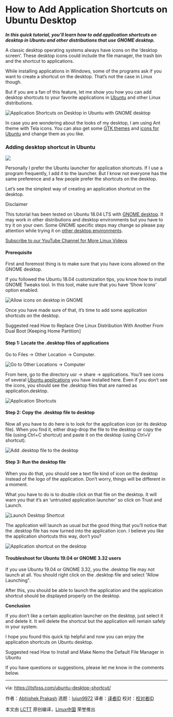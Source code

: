 [#]: collector: (lujun9972)
[#]: translator: (warmfrog)
[#]: reviewer: ( )
[#]: publisher: ( )
[#]: url: ( )
[#]: subject: (How to Add Application Shortcuts on Ubuntu Desktop)
[#]: via: (https://itsfoss.com/ubuntu-desktop-shortcut/)
[#]: author: (Abhishek Prakash https://itsfoss.com/author/abhishek/)

How to Add Application Shortcuts on Ubuntu Desktop
======

_**In this quick tutorial, you’ll learn how to add application shortcuts on desktop in Ubuntu and other distributions that use GNOME desktop.**_

A classic desktop operating systems always have icons on the ‘desktop screen’. These desktop icons could include the file manager, the trash bin and the shortcut to applications.

While installing applications in Windows, some of the programs ask if you want to create a shortcut on the desktop. That’s not the case in Linux though.

But if you are a fan of this feature, let me show you how you can add desktop shortcuts to your favorite applications in [Ubuntu][1] and other Linux distributions.

![Application Shortcuts on Desktop in Ubuntu with GNOME desktop][2]

In case you are wondering about the looks of my desktop, I am using Ant theme with Tela icons. You can also get some [GTK themes][3] and [icons for Ubuntu][4] and change them as you like.

### Adding desktop shortcut in Ubuntu

![][5]

Personally I prefer the Ubuntu launcher for application shortcuts. If I use a program frequently, I add it to the launcher. But I know not everyone has the same preference and a few people prefer the shortcuts on the desktop.

Let’s see the simplest way of creating an application shortcut on the desktop.

Disclaimer

This tutorial has been tested on Ubuntu 18.04 LTS with [GNOME desktop][6]. It may work in other distributions and desktop environments but you have to try it on your own. Some GNOME specific steps may change so please pay attention while trying it on [other desktop environments][7].

[Subscribe to our YouTube Channel for More Linux Videos][8]

#### Prerequisite

First and foremost thing is to make sure that you have icons allowed on the GNOME desktop.

If you followed the Ubuntu 18.04 customization tips, you know how to install GNOME Tweaks tool. In this tool, make sure that you have ‘Show Icons’ option enabled.

![Allow icons on desktop in GNOME][9]

Once you have made sure of that, it’s time to add some application shortcuts on the desktop.

[][10]

Suggested read How to Replace One Linux Distribution With Another From Dual Boot [Keeping Home Partition]

#### Step 1: Locate the .desktop files of applications

Go to Files -> Other Location -> Computer.

![Go to Other Locations -> Computer][11]

From here, go to the directory usr -> share -> applications. You’ll see icons of several [Ubuntu applications][12] you have installed here. Even if you don’t see the icons, you should see the .desktop files that are named as application.desktop.

![Application Shortcuts][13]

#### Step 2: Copy the .desktop file to desktop

Now all you have to do here is to look for the application icon (or its desktop file). When you find it, either drag-drop the file to the desktop or copy the file (using Ctrl+C shortcut) and paste it on the desktop (using Ctrl+V shortcut).

![Add .desktop file to the desktop][14]

#### Step 3: Run the desktop file

When you do that, you should see a text file kind of icon on the desktop instead of the logo of the application. Don’t worry, things will be different in a moment.

What you have to do is to double click on that file on the desktop. It will warn you that it’s an ‘untrusted application launcher’ so click on Trust and Launch.

![Launch Desktop Shortcut][15]

The application will launch as usual but the good thing that you’ll notice that the .desktop file has now turned into the application icon. I believe you like the application shortcuts this way, don’t you?

![Application shortcut on the desktop][16]

#### Troubleshoot for Ubuntu 19.04 or GNOME 3.32 users

If you use Ubuntu 19.04 or GNOME 3.32, you the .desktop file may not launch at all. You should right click on the .desktop file and select “Allow Launching”.

After this, you should be able to launch the application and the application shortcut should be displayed properly on the desktop.

**Conclusion**

If you don’t like a certain application launcher on the desktop, just select it and delete it. It will delete the shortcut but the application will remain safely in your system.

I hope you found this quick tip helpful and now you can enjoy the application shortcuts on Ubuntu desktop.

[][17]

Suggested read How to Install and Make Nemo the Default File Manager in Ubuntu

If you have questions or suggestions, please let me know in the comments below.

--------------------------------------------------------------------------------

via: https://itsfoss.com/ubuntu-desktop-shortcut/

作者：[Abhishek Prakash][a]
选题：[lujun9972][b]
译者：[译者ID](https://github.com/译者ID)
校对：[校对者ID](https://github.com/校对者ID)

本文由 [LCTT](https://github.com/LCTT/TranslateProject) 原创编译，[Linux中国](https://linux.cn/) 荣誉推出

[a]: https://itsfoss.com/author/abhishek/
[b]: https://github.com/lujun9972
[1]: https://www.ubuntu.com/
[2]: https://i2.wp.com/itsfoss.com/wp-content/uploads/2019/05/app-shortcut-on-ubuntu-desktop.jpeg?resize=800%2C450&ssl=1
[3]: https://itsfoss.com/best-gtk-themes/
[4]: https://itsfoss.com/best-icon-themes-ubuntu-16-04/
[5]: https://i1.wp.com/itsfoss.com/wp-content/uploads/2019/05/add-ubuntu-desktop-shortcut.jpeg?resize=800%2C450&ssl=1
[6]: https://www.gnome.org/
[7]: https://itsfoss.com/best-linux-desktop-environments/
[8]: https://www.youtube.com/c/itsfoss?sub_confirmation=1
[9]: https://i0.wp.com/itsfoss.com/wp-content/uploads/2019/05/allow-icons-on-desktop-gnome.jpg?ssl=1
[10]: https://itsfoss.com/replace-linux-from-dual-boot/
[11]: https://i0.wp.com/itsfoss.com/wp-content/uploads/2019/05/Adding-desktop-shortcut-Ubuntu-gnome-1.png?resize=800%2C436&ssl=1
[12]: https://itsfoss.com/best-ubuntu-apps/
[13]: https://i1.wp.com/itsfoss.com/wp-content/uploads/2019/05/application-shortcuts-in-ubuntu.png?resize=800%2C422&ssl=1
[14]: https://i0.wp.com/itsfoss.com/wp-content/uploads/2019/05/add-desktop-file-to-desktop.jpeg?resize=800%2C458&ssl=1
[15]: https://i2.wp.com/itsfoss.com/wp-content/uploads/2019/05/launch-desktop-shortcut-.jpeg?resize=800%2C349&ssl=1
[16]: https://i2.wp.com/itsfoss.com/wp-content/uploads/2019/05/app-shortcut-on-desktop-ubuntu-gnome.jpeg?resize=800%2C375&ssl=1
[17]: https://itsfoss.com/install-nemo-file-manager-ubuntu/
